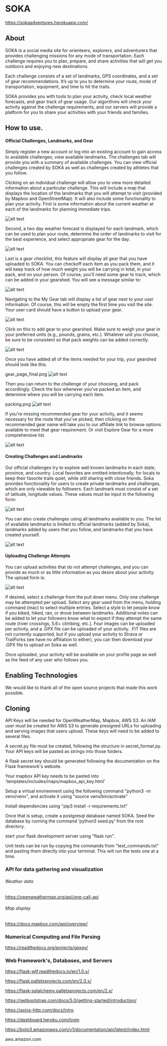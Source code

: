 # SOKA

https://sokaadventures.herokuapp.com/

## About

SOKA is a social media site for orienteers, explorers, and adventurers that provides challenging missions for any mode of transportation. Each challenge requires you to plan, prepare, and share activities that will get you outdoors and enjoying new destinations.

Each challenge consists of a set of landmarks, GPS coordinates, and a set of gear recommendations. It’s up to you to determine your route, mode of transportation, equipment, and time to hit the trails.

SOKA provides you with tools to plan your activity, check local weather forecasts, and gear track of gear usage. Our algorithms will check your activity against the challenge requirements, and our servers will provide a platform for you to share your activities with your friends and families.


## How to use.

#### Official Challenges, Landmarks, and Gear

Simply register a new account or log into an existing account to gain access to available challenges, view available landmarks.  The challenges tab will provide you with a summary of available challenges.  You can view official challenges created by SOKA as well as challenges created by athletes that you follow.  

Clicking on an individual challenge will allow you to view more detailed information about a particular challenge.  This will include a map that displays the location of the landmarks that you will attempt to visit (provided by Mapbox and OpenStreetMap).  It will also include some functionality to plan your activity.  First is some information about the current weather at each of the landmarks for planning immediate trips.  

![alt text](https://github.com/brianjburrow/SOKA/blob/main/readme_images/current_weather.png)

Second, a two day weather forecast is displayed for each landmark, which can be used to plan your route, determine the order of landmarks to visit for the best experience, and select appropriate gear for the day.  

![alt text](https://github.com/brianjburrow/SOKA/blob/main/readme_images/weather_forecast.png)

Last is a gear checklist, this feature will display all gear that you have uploaded to SOKA.  You can checkoff each item as you pack them, and it will keep track of how much weight you will be carrying in total, in your pack, and on your person.  Of course, you'll need some gear to track, which can be added in your gearshed.  You will see a message similar to:

![alt text](https://github.com/brianjburrow/SOKA/blob/main/readme_images/plan_activity.png)

Navigating to the My Gear tab will display a list of gear next to your user information.  Of course, this will be empty the first time you visit the site.  Your user card should have a button to upload your gear.  

![alt text](https://github.com/brianjburrow/SOKA/blob/main/readme_images/gear_page_empty.png)

Click on this to add gear to your gearshed.  Make sure to weigh your gear in your preferred units (e.g., pounds, grams, etc.).  Whatever unit you choose, be sure to be consistent so that pack weights can be added correctly.  

![alt text](https://github.com/brianjburrow/SOKA/blob/main/readme_images/gear_upload.png)

Once you have added all of the items needed for your trip, your gearshed should look like this.

gear_page_final.png
![alt text](https://github.com/brianjburrow/SOKA/blob/main/readme_images/gear_page_final.png)

Then you can return to the challenge of your choosing, and pack accordingly.  Check the box whenever you've packed an item, and determine where you will be carrying each item. 

packing.png
![alt text](https://github.com/brianjburrow/SOKA/blob/main/readme_images/packing.png)

If you're missing recommended gear for your activity, and it seems necessary for the route that you've picked, then clicking on the recommended gear name will take you to our affiliate link to browse options available to meet that gear requirement.  Or visit Explore Gear for a more comprehensive list.


![alt text](https://github.com/brianjburrow/SOKA/blob/main/readme_images/explore_gear.png)

#### Creating Challenges and Landmarks

Our official challenges try to explore well known landmarks in each state, province, and country.  Local favorites are omitted intentionally, for locals to keep their favorite trails quiet, while still sharing with close friends.  Soka provides functionality for users to create private landmarks and challenges, which are only viewable by followers.  Each landmark must consist of a set of latitude, longitude values.  These values must be input in the following form:

![alt text](https://github.com/brianjburrow/SOKA/blob/main/readme_images/landmark_upload.png)

You can also create challenges using all landmarks available to you.  The list of available landmarks is limited to official landmarks (added by Soka), landmarks added by users that you follow, and landmarks that you have created yourself.  

![alt text](https://github.com/brianjburrow/SOKA/blob/main/readme_images/create_challenge.png)

#### Uploading Challenge Attempts

You can upload activities that do not attempt challenges, and you can provide as much or as little information as you desire about your activity.  The upload form is:

![alt text](https://github.com/brianjburrow/SOKA/blob/main/readme_images/upload_activity.png)

If desired, select a challenge from the pull down menu.  Only one challenge may be attempted per upload.  Select any gear used from the menu, holding command (mac) to select multiple entries.  Select a style to let people know if you biked, hiked, ran, or drove between landmarks.  Additional notes can be added to let your followers know what to expect if they attempt the same route (river crossings, 5.6+ climbing, etc.).  Four images can be uploaded per activity, and a .GPX file can be uploaded of your activity.  .FIT files are not currently supported, but if you upload your activity to Strava or TrailForks (we have no affiliation to either), you can then download your .GPX file to upload on Soka as well.

Once uploaded, your activity will be available on your profile page as well as the feed of any user who follows you.

## Enabling Technologies

We would like to thank all of the open source projects that made this work possible.

## Cloning

API Keys will be needed for OpenWeatherMap, Mapbox, AWS S3.  An IAM user must be created for AWS S3 to generate presigned URLs
for uploading and serving images that users upload.  These keys will need to be added to several files.

A secret.py file must be created, following the structure in secret_format.py.  Your API keys will be pasted as strings into those folders.

A flask secret key should be generated following the documentation on the Flask framework's website.  

Your mapbox API key needs to be pasted into 'templates/includes/maps/mapbox_api_key.html'

Setup a virtual envirenment using the following command "python3 -m venv/venv", and activate it using "source venv/bin/activate"

Install dependencies using "pip3 install -r requirements.txt"

Once that is setup, create a postgresql database named SOKA.  Seed the database by running the command 'python3 seed.py' from the root directory.

start your flask development server using "flask run".

Unit tests can be run by copying the commands from "test_commands.txt" and pasting them directly into your terminal.  This will run the tests one at a time.

### API for data gathering and visualization

###### Weather data

https://openweathermap.org/api/one-call-api

###### Map display

https://docs.mapbox.com/api/overview/

### Numerical Computing and File Parsing

https://readthedocs.org/projects/gpxpy/

### Web Framework's, Databases, and Servers

https://flask-wtf.readthedocs.io/en/1.0.x/

https://flask.palletsprojects.com/en/2.0.x/

https://flask-sqlalchemy.palletsprojects.com/en/2.x/

https://getbootstrap.com/docs/5.0/getting-started/introduction/

https://axios-http.com/docs/intro

https://dashboard.heroku.com/login

https://boto3.amazonaws.com/v1/documentation/api/latest/index.html

aws.amazon.com



